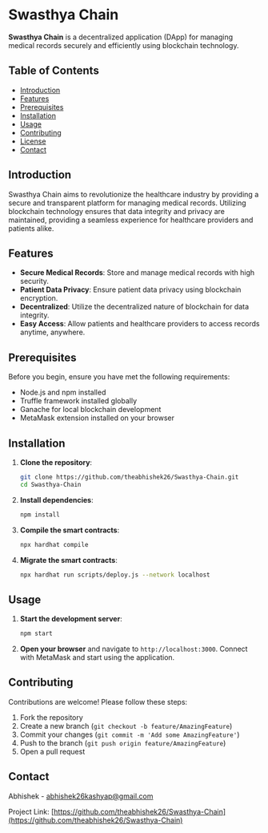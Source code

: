 

# Swasthya Chain

**Swasthya Chain** is a decentralized application (DApp) for managing medical records securely and efficiently using blockchain technology.

## Table of Contents
- [Introduction](#introduction)
- [Features](#features)
- [Prerequisites](#prerequisites)
- [Installation](#installation)
- [Usage](#usage)
- [Contributing](#contributing)
- [License](#license)
- [Contact](#contact)

## Introduction
Swasthya Chain aims to revolutionize the healthcare industry by providing a secure and transparent platform for managing medical records. Utilizing blockchain technology ensures that data integrity and privacy are maintained, providing a seamless experience for healthcare providers and patients alike.

## Features
- **Secure Medical Records**: Store and manage medical records with high security.
- **Patient Data Privacy**: Ensure patient data privacy using blockchain encryption.
- **Decentralized**: Utilize the decentralized nature of blockchain for data integrity.
- **Easy Access**: Allow patients and healthcare providers to access records anytime, anywhere.

## Prerequisites
Before you begin, ensure you have met the following requirements:
- Node.js and npm installed
- Truffle framework installed globally
- Ganache for local blockchain development
- MetaMask extension installed on your browser

## Installation
1. **Clone the repository**:
    ```bash
    git clone https://github.com/theabhishek26/Swasthya-Chain.git
    cd Swasthya-Chain
    ```

2. **Install dependencies**:
    ```bash
    npm install
    ```

3. **Compile the smart contracts**:
    ```bash
    npx hardhat compile
    ```

4. **Migrate the smart contracts**:
    ```bash
    npx hardhat run scripts/deploy.js --network localhost
    ```

## Usage
1. **Start the development server**:
    ```bash
    npm start
    ```

2. **Open your browser** and navigate to `http://localhost:3000`. Connect with MetaMask and start using the application.

## Contributing
Contributions are welcome! Please follow these steps:
1. Fork the repository
2. Create a new branch (`git checkout -b feature/AmazingFeature`)
3. Commit your changes (`git commit -m 'Add some AmazingFeature'`)
4. Push to the branch (`git push origin feature/AmazingFeature`)
5. Open a pull request


## Contact
Abhishek - [abhishek26kashyap@gmail.com](mailto:your-email@example.com)

Project Link: [https://github.com/theabhishek26/Swasthya-Chain](https://github.com/theabhishek26/Swasthya-Chain)
